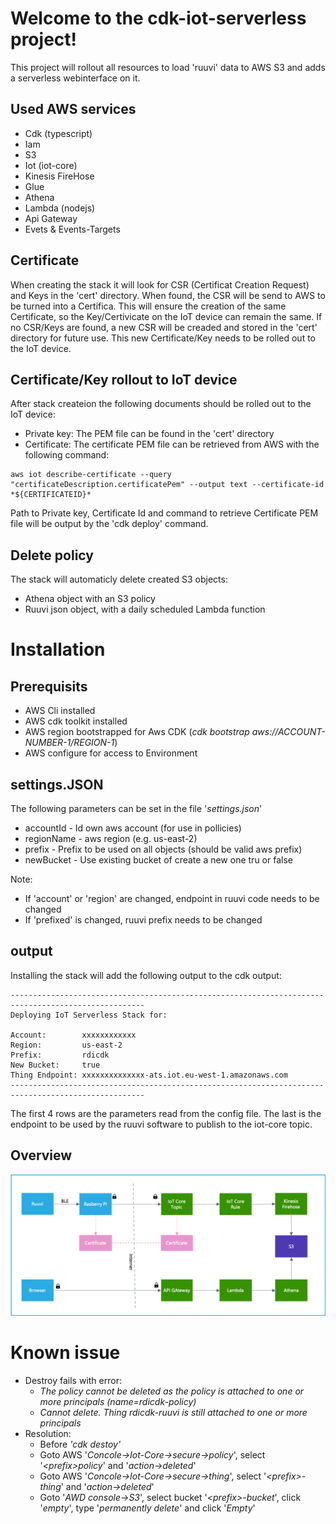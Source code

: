 # Welcome to the cdk-iot-serverless project!

This project will rollout all resources to load 'ruuvi' data to AWS S3 and adds a serverless webinterface on it.


## Used AWS services

 * Cdk (typescript)
 * Iam
 * S3
 * Iot (iot-core)
 * Kinesis FireHose
 * Glue
 * Athena
 * Lambda (nodejs)
 * Api Gateway
 * Evets & Events-Targets

## Certificate
When creating the stack it will look for CSR (Certificat Creation Request) and Keys in the 'cert' directory. When found, the CSR will be send to AWS to be turned into a Certifica. This will ensure the creation of the same Certificate, so the Key/Certivicate on the IoT device can remain the same. If no CSR/Keys are found, a new CSR will be creaded and stored in the 'cert' directory for future use. This new Certificate/Key needs to be rolled out to the IoT device.

## Certificate/Key rollout to IoT device
After stack createion the following documents should be rolled out to the IoT device:
  * Private key: The PEM file can be found in the 'cert' directory
  * Certificate: The certificate PEM file can be retrieved from AWS with the following command:
  ```
  aws iot describe-certificate --query "certificateDescription.certificatePem" --output text --certificate-id *${CERTIFICATEID}*
  ```
Path to Private key, Certificate Id and command to retrieve Certificate PEM file will be output by the 'cdk deploy' command.

## Delete policy
The stack will automaticly delete created S3 objects:
 * Athena object with an S3 policy
 * Ruuvi json object, with a daily scheduled Lambda function  


# Installation

## Prerequisits
  * AWS Cli installed
  * AWS cdk toolkit installed
  * AWS region bootstrapped for Aws CDK (*cdk bootstrap aws://ACCOUNT-NUMBER-1/REGION-1*)
  * AWS configure for access to Environment

## settings.JSON
The following parameters can be set in the file '*settings.json*'
 * accountId - Id own aws account (for use in pollicies)
 * regionName - aws region (e.g. us-east-2)
 * prefix - Prefix to be used on all objects (should be valid aws prefix)
 * newBucket - Use existing bucket of create a new one tru or false

Note:
 * If 'account' or 'region' are changed, endpoint in ruuvi code needs to be changed
 * If 'prefixed' is changed, ruuvi prefix needs to be changed

## output
Installing the stack will add the following output to the cdk output:
```
----------------------------------------------------------------------------------------------------
Deploying IoT Serverless Stack for:

Account:        xxxxxxxxxxxx
Region:         us-east-2
Prefix:         rdicdk
New Bucket:     true
Thing Endpoint: xxxxxxxxxxxxxx-ats.iot.eu-west-1.amazonaws.com
----------------------------------------------------------------------------------------------------
```
The first 4 rows are the parameters read from the config file. The last is the endpoint to be used by the ruuvi software to publish to the iot-core topic.
  ## Overview
  ![Overview](/image/overview.png)


# Known issue
   * Destroy fails with error:
       * *The policy cannot be deleted as the policy is attached to one or more principals (name=rdicdk-policy)*
       * *Cannot delete. Thing rdicdk-ruuvi is still attached to one or more principals*
   * Resolution:
       * Before *'cdk destoy'*
       * Goto AWS '*Concole->Iot-Core->secure->policy*', select '*\<prefix\>policy*' and '*action->deleted*'
       * Goto AWS '*Concole->Iot-Core->secure->thing*', select '*\<prefix\>-thing*' and '*action->deleted*'
       * Goto '*AWD console->S3*', select bucket '*\<prefix\>-bucket*', click '*empty*', type '*permanently delete*' and click '*Empty*'
